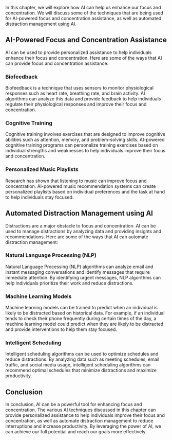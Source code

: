 
In this chapter, we will explore how AI can help us enhance our focus and concentration. We will discuss some of the techniques that are being used for AI-powered focus and concentration assistance, as well as automated distraction management using AI.

AI-Powered Focus and Concentration Assistance
---------------------------------------------

AI can be used to provide personalized assistance to help individuals enhance their focus and concentration. Here are some of the ways that AI can provide focus and concentration assistance:

### Biofeedback

Biofeedback is a technique that uses sensors to monitor physiological responses such as heart rate, breathing rate, and brain activity. AI algorithms can analyze this data and provide feedback to help individuals regulate their physiological responses and improve their focus and concentration.

### Cognitive Training

Cognitive training involves exercises that are designed to improve cognitive abilities such as attention, memory, and problem-solving skills. AI-powered cognitive training programs can personalize training exercises based on individual strengths and weaknesses to help individuals improve their focus and concentration.

### Personalized Music Playlists

Research has shown that listening to music can improve focus and concentration. AI-powered music recommendation systems can create personalized playlists based on individual preferences and the task at hand to help individuals stay focused.

Automated Distraction Management using AI
-----------------------------------------

Distractions are a major obstacle to focus and concentration. AI can be used to manage distractions by analyzing data and providing insights and recommendations. Here are some of the ways that AI can automate distraction management:

### Natural Language Processing (NLP)

Natural Language Processing (NLP) algorithms can analyze email and instant messaging conversations and identify messages that require immediate attention. By identifying urgent messages, NLP algorithms can help individuals prioritize their work and reduce distractions.

### Machine Learning Models

Machine learning models can be trained to predict when an individual is likely to be distracted based on historical data. For example, if an individual tends to check their phone frequently during certain times of the day, a machine learning model could predict when they are likely to be distracted and provide interventions to help them stay focused.

### Intelligent Scheduling

Intelligent scheduling algorithms can be used to optimize schedules and reduce distractions. By analyzing data such as meeting schedules, email traffic, and social media usage, intelligent scheduling algorithms can recommend optimal schedules that minimize distractions and maximize productivity.

Conclusion
----------

In conclusion, AI can be a powerful tool for enhancing focus and concentration. The various AI techniques discussed in this chapter can provide personalized assistance to help individuals improve their focus and concentration, as well as automate distraction management to reduce interruptions and increase productivity. By leveraging the power of AI, we can achieve our full potential and reach our goals more effectively.
